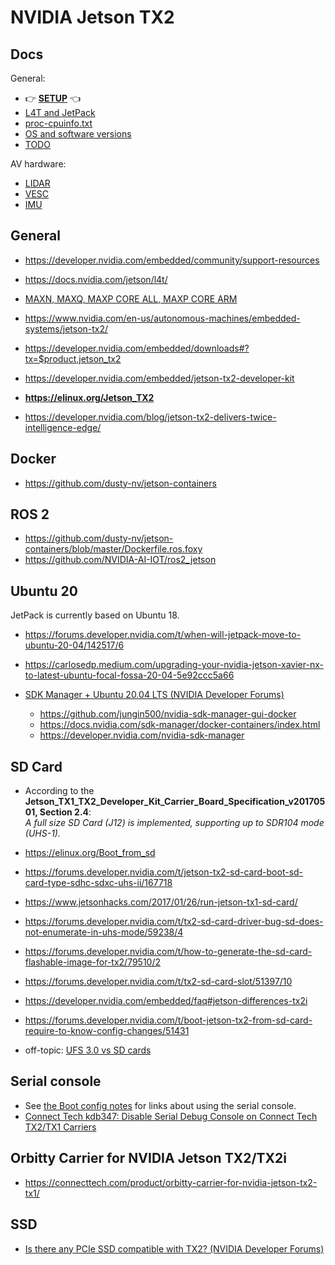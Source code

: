 # NVIDIA Jetson TX2


## Docs

General:
* 👉 **[SETUP](./SETUP.md)** 👈
* [L4T and JetPack](./L4T.md)
* [proc-cpuinfo.txt](./proc-cpuinfo.txt)
* [OS and software versions](./VERSIONS.md)
* [TODO](./TODO.md)

AV hardware:
* [LIDAR](./LIDAR.md)
* [VESC](./VESC.md)
* [IMU](./IMU.md)


## General

* https://developer.nvidia.com/embedded/community/support-resources
* https://docs.nvidia.com/jetson/l4t/

* [MAXN, MAXQ, MAXP CORE ALL, MAXP CORE ARM](https://docs.nvidia.com/jetson/l4t/#page/Tegra%20Linux%20Driver%20Package%20Development%20Guide/power_management_tx2_32.html#wwpID0E0OO0HA)

* https://www.nvidia.com/en-us/autonomous-machines/embedded-systems/jetson-tx2/
* https://developer.nvidia.com/embedded/downloads#?tx=$product,jetson_tx2



* https://developer.nvidia.com/embedded/jetson-tx2-developer-kit
* **https://elinux.org/Jetson_TX2**
* https://developer.nvidia.com/blog/jetson-tx2-delivers-twice-intelligence-edge/


## Docker

* https://github.com/dusty-nv/jetson-containers


## ROS 2

* https://github.com/dusty-nv/jetson-containers/blob/master/Dockerfile.ros.foxy
* https://github.com/NVIDIA-AI-IOT/ros2_jetson


## Ubuntu 20

JetPack is currently based on Ubuntu 18.
* https://forums.developer.nvidia.com/t/when-will-jetpack-move-to-ubuntu-20-04/142517/6
* https://carlosedp.medium.com/upgrading-your-nvidia-jetson-xavier-nx-to-latest-ubuntu-focal-fossa-20-04-5e92ccc5a66



* [SDK Manager + Ubuntu 20.04 LTS (NVIDIA Developer Forums)](https://forums.developer.nvidia.com/t/sdk-manager-ubuntu-20-04-lts/125711)
	* https://github.com/jungin500/nvidia-sdk-manager-gui-docker
	* https://docs.nvidia.com/sdk-manager/docker-containers/index.html
	* https://developer.nvidia.com/nvidia-sdk-manager


## SD Card

* According to the **Jetson_TX1_TX2_Developer_Kit_Carrier_Board_Specification_v20170501, Section 2.4**:  
  _A full size SD Card (J12) is implemented, supporting up to SDR104 mode (UHS-1)._



* https://elinux.org/Boot_from_sd
* https://forums.developer.nvidia.com/t/jetson-tx2-sd-card-boot-sd-card-type-sdhc-sdxc-uhs-ii/167718
* https://www.jetsonhacks.com/2017/01/26/run-jetson-tx1-sd-card/
* https://forums.developer.nvidia.com/t/tx2-sd-card-driver-bug-sd-does-not-enumerate-in-uhs-mode/59238/4
* https://forums.developer.nvidia.com/t/how-to-generate-the-sd-card-flashable-image-for-tx2/79510/2
* https://forums.developer.nvidia.com/t/tx2-sd-card-slot/51397/10
* https://developer.nvidia.com/embedded/faq#jetson-differences-tx2i
* https://forums.developer.nvidia.com/t/boot-jetson-tx2-from-sd-card-require-to-know-config-changes/51431



* off-topic: [UFS 3.0 vs SD cards](https://fossbytes.com/ufs-3-0-features-comparison-microsd/)


## Serial console

* See [the Boot config notes](./boot-config/README.md) for links about using the serial console.
* [Connect Tech kdb347: Disable Serial Debug Console on Connect Tech TX2/TX1 Carriers](https://connecttech.com/product/orbitty-carrier-for-nvidia-jetson-tx2-tx1/)


## Orbitty Carrier for NVIDIA Jetson TX2/TX2i

* https://connecttech.com/product/orbitty-carrier-for-nvidia-jetson-tx2-tx1/


## SSD

* [Is there any PCIe SSD compatible with TX2? (NVIDIA Developer Forums)](https://forums.developer.nvidia.com/t/is-there-any-pcie-ssd-compatible-with-tx2/50004/2)
